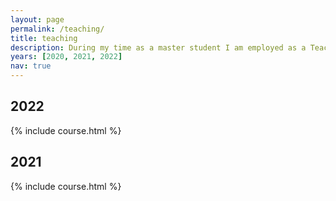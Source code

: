 ```yaml
---
layout: page
permalink: /teaching/
title: teaching
description: During my time as a master student I am employed as a Teaching Assistant at the IT department of Uppsala University.
years: [2020, 2021, 2022]
nav: true
---
```


<div class="publications">
  <h2 class="year">2022</h2>
  {% include course.html %}
</div>

<div class="publications">
  <h2 class="year">2021</h2>
  {% include course.html %}
</div>
